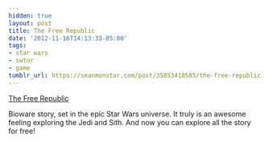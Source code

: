 ```yaml
---
hidden: true
layout: post
title: The Free Republic
date: '2012-11-16T14:13:33-05:00'
tags:
- star wars
- swtor
- game
tumblr_url: https://seanmonstar.com/post/35853418585/the-free-republic
---
```

[The Free Republic](http://www.swtor.com/info/news/press-release/20121115)  

Bioware story, set in the epic Star Wars universe. It truly is an awesome feeling exploring the Jedi and Sith. And now you can explore all the story for free!

